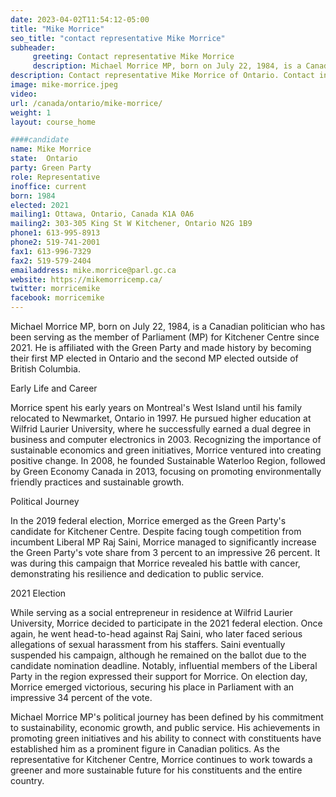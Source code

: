 ```yaml
---
date: 2023-04-02T11:54:12-05:00
title: "Mike Morrice"
seo_title: "contact representative Mike Morrice"
subheader:
     greeting: Contact representative Mike Morrice
     description: Michael Morrice MP, born on July 22, 1984, is a Canadian politician who has been serving as the member of Parliament (MP) for Kitchener Centre since 2021.
description: Contact representative Mike Morrice of Ontario. Contact information for Mike Morrice includes email address, phone number, and mailing address.
image: mike-morrice.jpeg
video:
url: /canada/ontario/mike-morrice/
weight: 1
layout: course_home

####candidate
name: Mike Morrice
state:	Ontario
party: Green Party
role: Representative
inoffice: current
born: 1984
elected: 2021
mailing1: Ottawa, Ontario, Canada K1A 0A6
mailing2: 303-305 King St W Kitchener, Ontario N2G 1B9
phone1: 613-995-8913
phone2: 519-741-2001
fax1: 613-996-7329
fax2: 519-579-2404
emailaddress: mike.morrice@parl.gc.ca
website: https://mikemorricemp.ca/
twitter: morricemike
facebook: morricemike
---
```


Michael Morrice MP, born on July 22, 1984, is a Canadian politician who has been serving as the member of Parliament (MP) for Kitchener Centre since 2021. He is affiliated with the Green Party and made history by becoming their first MP elected in Ontario and the second MP elected outside of British Columbia.

Early Life and Career

Morrice spent his early years on Montreal's West Island until his family relocated to Newmarket, Ontario in 1997. He pursued higher education at Wilfrid Laurier University, where he successfully earned a dual degree in business and computer electronics in 2003. Recognizing the importance of sustainable economics and green initiatives, Morrice ventured into creating positive change. In 2008, he founded Sustainable Waterloo Region, followed by Green Economy Canada in 2013, focusing on promoting environmentally friendly practices and sustainable growth.

Political Journey

In the 2019 federal election, Morrice emerged as the Green Party's candidate for Kitchener Centre. Despite facing tough competition from incumbent Liberal MP Raj Saini, Morrice managed to significantly increase the Green Party's vote share from 3 percent to an impressive 26 percent. It was during this campaign that Morrice revealed his battle with cancer, demonstrating his resilience and dedication to public service.

2021 Election

While serving as a social entrepreneur in residence at Wilfrid Laurier University, Morrice decided to participate in the 2021 federal election. Once again, he went head-to-head against Raj Saini, who later faced serious allegations of sexual harassment from his staffers. Saini eventually suspended his campaign, although he remained on the ballot due to the candidate nomination deadline. Notably, influential members of the Liberal Party in the region expressed their support for Morrice. On election day, Morrice emerged victorious, securing his place in Parliament with an impressive 34 percent of the vote.

Michael Morrice MP's political journey has been defined by his commitment to sustainability, economic growth, and public service. His achievements in promoting green initiatives and his ability to connect with constituents have established him as a prominent figure in Canadian politics. As the representative for Kitchener Centre, Morrice continues to work towards a greener and more sustainable future for his constituents and the entire country.
